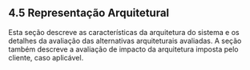 ## 4.5 Representação Arquitetural

Esta seção descreve as características da arquitetura do sistema e os detalhes da avaliação das alternativas arquiteturais avaliadas. A seção também descreve a avaliação de impacto da arquitetura imposta pelo cliente, caso aplicável.

